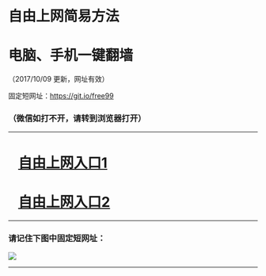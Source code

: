 ﻿# 自由上网简易方法

# 电脑、手机一键翻墙

（2017/10/09 更新，网址有效）

固定短网址：https://git.io/free99

### （微信如打不开，请转到浏览器打开）


***





# &nbsp;&nbsp; <a href="http://ft1315322158.fwq-tz-1001.info/fwqtz01.html?t=10090017146 " target="_blank">自由上网入口1</a>
# &nbsp;&nbsp; <a href="http://ft2397819503.fwq-tz-1002.info/fwqtz02.html?t=100900114038 " target="_blank">自由上网入口2</a>
***

### 请记住下图中固定短网址：

<img src="https://s3-us-west-2.amazonaws.com/fwq-1001/yjfq-20170905okok.png" /> 


***


